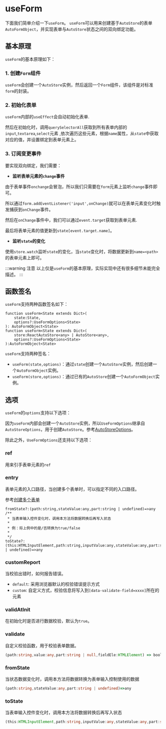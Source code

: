 # useForm

下面我们简单介绍一下`useForm`。
`useForm`可以用来创建基于`AutoStore`的表单`AutoFormObject`，并实现表单与`AutoStore`状态之间的双向绑定功能。

## 基本原理

`useForm`的基本原理如下：

### 1. 创建`Form`组件

`useForm`会创建一个`AutoStore`实例，然后返回一个`Form`组件，该组件是对标准`form`的封装。

### 2. 初始化表单

`useForm`内部的`useEffect`会自动初始化表单.

然后在初始化时，调用`querySelectorAll`获取到所有表单内部的`input`,`textarea`,`select`元素
,依次遍历这些元素，根据`name`属性，从`state`中获取对应的值，并设置绑定到表单元素上。


### 3. 订阅变更事件

要实现双向绑定，我们需要：

- **监听表单元素的`change`事件**

由于表单事件`onchange`会冒泡，所以我们只需要在`form`元素上监听`change`事件即可。

所以通过`form.addEventListener('input',onChange)`就可以在表单元素变化时触发捕获到`onChange`事件。

然后在`onChange`事件中，我们可以通过`event.target`获取到表单元素.

最后将表单元素的值更新到`state[event.target.name]`。

- **监听`state`的变化**

使用`store.watch`监听`state`的变化，当`state`变化时，将数据更新到`name=<path>`的表单元素上即可。


:::warning 注意
以上仅是`useForm`的基本原理，实际实现中还有很多细节未能完全描述。
:::
 
## 函数签名

`useForm`支持两种函数签名如下：

```tsx
function useForm<State extends Dict>(
    state:State,
    options?:UseFormOptions<State>
): AutoFormObject<State>
function useForm<State extends Dict>(
    store:ReactAutoStore<any> | AutoStore<any>,
    options?:UseFormOptions<State>
):AutoFormObject<State>

```

`useForm`支持两种签名：

- `useForm(state,options)`：通过`state`创建一个`AutoStore`实例，然后创建一个`AutoFormObject`实例。
- `useForm(store,options)`：通过已有的`AutoStore`创建一个`AutoFormObject`实例。



## 选项

`useForm`的`options`支持以下选项：

因为`useForm`内部会创建一个`AutoStore`实例，所以`UseFormOptions`继承自`AutoStoreOptions`，用于创建`AutoStore`。参考[AutoStoreOptions](/guide/store/store#配置)。

除此之外，`UseFormOptions`还支持以下选项：

### ref

用来引手表单元素的`ref`

### entry

表单元素的入口路径，当创建多个表单时，可以指定不同的入口路径。


参考[创建多个表单](/guide/form/form/create.md#多表单)

    fromState?:(path:string,stateValue:any,part:string | undefined)=>any
    /**
     * 当表单输入控件变化时，调用本方法将数据转换后再写入状态
     * 
     * 例：将上例中的是/否转换为true/false
     * 
     */
    toState?:(this:HTMLInputElement,path:string,inputValue:any,stateValue:any,part:string | undefined)=>any

### customReport

当校验出错时，如何报告错误。

- `default`:  采用浏览器默认的校验错误提示方式
- `custom`:   自定义方式，校验信息将写入到`[data-validate-field=xxxx]`所在的元素

### validAtInit

在初始化时是否进行数据校验，默认为`true`。

### validate

自定义校验函数，用于校验表单数据。

```ts
(path:string,value:any,part:string | null,fieldEle:HTMLElement) => boolean | string
```

### fromState

当状态数据变化时，调用本方法将数据转换为表单输入控制使用的数据

```ts
(path:string,stateValue:any,part:string | undefined)=>any
```

### toState
当表单输入控件变化时，调用本方法将数据转换后再写入状态

```ts
(this:HTMLInputElement,path:string,inputValue:any,stateValue:any,part:string | undefined)=>any
```
